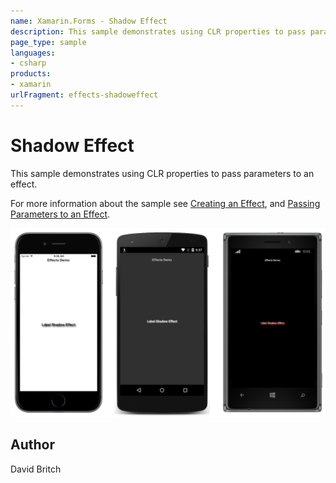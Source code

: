 ```yaml
---
name: Xamarin.Forms - Shadow Effect
description: This sample demonstrates using CLR properties to pass parameters to an effect.
page_type: sample
languages:
- csharp
products:
- xamarin
urlFragment: effects-shadoweffect
---
```

# Shadow Effect

This sample demonstrates using CLR properties to pass parameters to an effect.

For more information about the sample see [Creating an Effect](https://developer.xamarin.com/guides/xamarin-forms/effects/creating/), and [Passing Parameters to an Effect](https://developer.xamarin.com/guides/xamarin-forms/effects/passing-parameters/).

![Shadow Effect application screenshot](Screenshots/01All.png "Shadow Effect application screenshot")

## Author

David Britch
